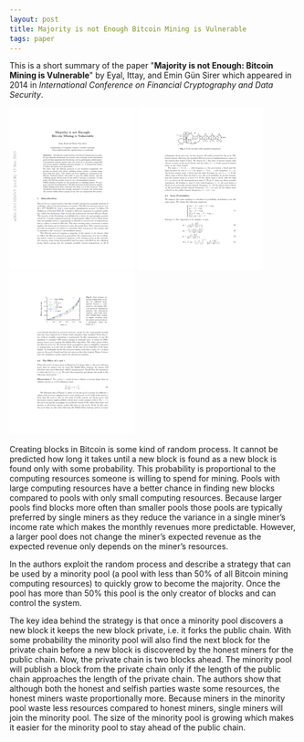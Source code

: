 ```yaml
---
layout: post
title: Majority is not Enough Bitcoin Mining is Vulnerable
tags: paper
---
```



This is a short summary of the paper "**Majority is not Enough: Bitcoin Mining is Vulnerable**" by Eyal, Ittay, and Emin Gün Sirer which appeared in 2014 in *International Conference on Financial Cryptography and Data Security*.

![page 1](../assets/majority_not_enough-0.png)
![page 2](../assets/majority_not_enough-7.png)
![page 3](../assets/majority_not_enough-10.png)

Creating blocks in Bitcoin is some kind of random process. It cannot be predicted how long it takes until a new block is found as a new block is found only with some probability. This probability is proportional to the computing resources someone is willing to spend for mining. Pools with large computing resources have a better chance in finding new blocks compared to pools with only small computing resources. Because larger pools find blocks more often than smaller pools those pools are typically preferred by single miners as they reduce the variance in a single miner’s income rate which makes the monthly revenues more predictable. However, a larger pool does not change the miner’s expected revenue as the expected revenue only depends on the miner’s resources.

In the authors exploit the random process and describe a strategy that can be used by a minority pool (a pool with less than 50% of all Bitcoin mining computing resources) to quickly grow to become the majority. Once the pool has more than 50% this pool is the only creator of blocks and can control the system.

The key idea behind the strategy is that once a minority pool discovers a new block it keeps the new block private, i.e. it forks the public chain. With some probability the minority pool will also find the next block for the private chain before a new block is discovered by the honest miners for the public chain. Now, the private chain is two blocks ahead. The minority pool will publish a block from the private chain only if the length of the public chain approaches the length of the private chain. The authors show that although both the honest and selfish parties waste some resources, the honest miners waste proportionally more. Because miners in the minority pool waste less resources compared to honest miners, single miners will join the minority pool. The size of the minority pool is growing which makes it easier for the minority pool to stay ahead of the public chain.

